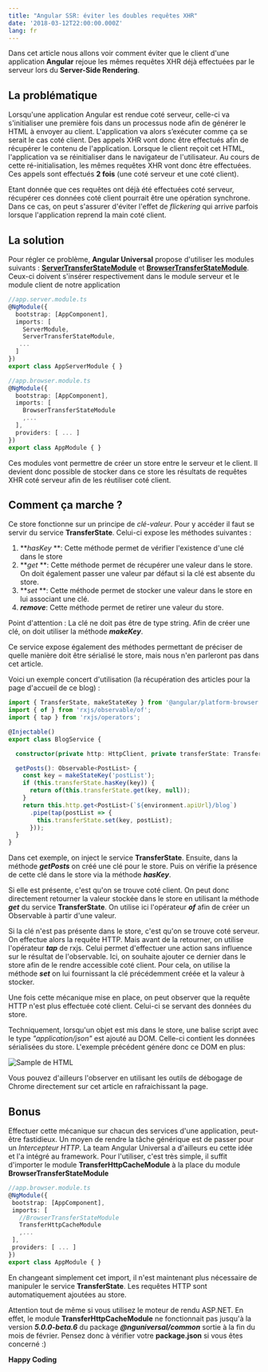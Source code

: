 ```yaml
---
title: "Angular SSR: éviter les doubles requêtes XHR"
date: '2018-03-12T22:00:00.000Z'
lang: fr
---
```

Dans cet article nous allons voir comment éviter que le client d'une application **Angular** rejoue les mêmes requêtes XHR déjà effectuées par le serveur lors du **Server-Side Rendering**.

La problématique
----------------------------

Lorsqu'une application Angular est rendue coté serveur, celle-ci va s'initialiser une première fois dans un processus node afin de générer le HTML à envoyer au client. L'application va alors s’exécuter comme ça se serait le cas coté client. Des appels XHR vont donc être effectués afin de récupérer le contenu de l'application. Lorsque le client reçoit cet HTML, l'application va se réinitialiser dans le navigateur de l'utilisateur. Au cours de cette  ré-initialisation, les mêmes requêtes XHR vont donc être effectuées. Ces appels sont effectués **2 fois** (une coté serveur et une coté client). 

Etant donnée que ces requêtes ont déjà été effectuées coté serveur, récupérer ces données coté client pourrait être une opération synchrone. Dans ce cas, on peut s'assurer d'éviter l'effet de *flickering* qui arrive parfois lorsque l'application reprend la main coté client.

La solution
-----------------

Pour régler ce problème, **Angular Universal** propose d'utiliser les modules suivants : [**ServerTransferStateModule**](https://angular.io/api/platform-server/ServerTransferStateModule) et [**BrowserTransferStateModule**](https://angular.io/api/platform-browser/BrowserTransferStateModule). Ceux-ci doivent s'insérer respectivement dans le module serveur et le module client de notre application

```typescript
//app.server.module.ts
@NgModule({
  bootstrap: [AppComponent],
  imports: [
    ServerModule,
    ServerTransferStateModule,
   ...
  ]
})
export class AppServerModule { }

//app.browser.module.ts
@NgModule({
  bootstrap: [AppComponent],
  imports: [
    BrowserTransferStateModule
    ,...
  ],
  providers: [ ... ]
})
export class AppModule { }
```


Ces modules vont permettre de créer un store entre le serveur et le client. Il devient donc possible de stocker dans ce store les résultats de requêtes XHR coté serveur afin de les réutiliser coté client. 

Comment ça marche ?
------------------------------------

Ce store fonctionne sur un principe de _clé-valeur_. Pour y accéder il faut se servir du service **TransferState**. Celui-ci expose les méthodes suivantes : 
 1. **_hasKey_ **:  Cette méthode permet de vérifier l'existence d'une clé dans le store
 2. **_get_ **: Cette méthode permet de récupérer une valeur dans le store. On doit également passer une valeur par défaut si la clé est absente du store.
 3. **_set_ **: Cette méthode permet de stocker une valeur dans le store en lui associant une clé.
 4. **_remove_**: Cette méthode permet de retirer une valeur du store.

Point d'attention : La clé ne doit pas être de type string. Afin de créer une clé, on doit utiliser la méthode **_makeKey_**.

Ce service expose également des méthodes permettant de préciser de quelle manière doit être sérialisé le store, mais nous n'en parleront pas dans cet article.

Voici un exemple concert d'utilisation (la récupération des articles pour la page d'accueil de ce blog) : 

```typescript
import { TransferState, makeStateKey } from '@angular/platform-browser';
import { of } from 'rxjs/observable/of';
import { tap } from 'rxjs/operators';

@Injectable()
export class BlogService {

  constructor(private http: HttpClient, private transferState: TransferState) { }

  getPosts(): Observable<PostList> {
    const key = makeStateKey('postList');
    if (this.transferState.hasKey(key)) {
      return of(this.transferState.get(key, null));
    }
    return this.http.get<PostList>(`${environment.apiUrl}/blog`)
      .pipe(tap(postList => {
        this.transferState.set(key, postList);
      }));
  }
}
```
Dans cet exemple, on inject le service **TransferState**. Ensuite, dans la méthode **_getPosts_** on créé une clé pour le store. Puis on vérifie la présence de cette clé dans le store via la méthode **_hasKey_**. 

Si elle est présente, c'est qu'on se trouve coté client. On peut donc directement retourner la valeur stockée dans le store en utilisant la méthode **_get_** du service **TransferState**. On utilise ici l'opérateur _**of**_ afin de créer un Observable à partir d'une valeur.

Si la clé n'est pas présente dans le store, c'est qu'on se trouve coté serveur. On effectue alors la requête HTTP. Mais avant de la retourner, on utilise l'opérateur _**tap**_ de rxjs. Celui permet d'effectuer une action sans influence sur le résultat de l'observable. Ici, on souhaite ajouter ce dernier dans le store afin de le rendre accessible coté client. Pour cela, on utilise la méthode **_set_** on lui fournissant la clé précédemment créée et la valeur à stocker.

Une fois cette mécanique mise en place, on peut observer que la requête HTTP n'est plus effectuée coté client. Celui-ci se servant des données du store.

Techniquement, lorsqu'un objet est mis dans le store, une balise script avec le type _"application/json"_ est ajouté au DOM. Celle-ci contient les données sérialisées du store. L'exemple précédent génére donc ce DOM en plus: 

![Sample de HTML](https://i.imgur.com/hOopvMI.png)

Vous pouvez d'ailleurs l'observer en utilisant les outils de débogage de Chrome directement sur cet article en rafraichissant la page.

Bonus
---------

Effectuer cette mécanique sur chacun des services d'une application, peut-être fastidieux. Un moyen de rendre la tâche générique est de passer pour un _Intercepteur HTTP_. La team Angular Universal a d'ailleurs eu cette idée et l'a intégré au framework. Pour l'utiliser, c'est très simple, il suffit d'importer le module **TransferHttpCacheModule** à la place du module **BrowserTransferStateModule**

 ```typescript
//app.browser.module.ts
@NgModule({
  bootstrap: [AppComponent],
  imports: [
    //BrowserTransferStateModule
    TransferHttpCacheModule
    ,...
  ],
  providers: [ ... ]
})
export class AppModule { }
```

En changeant simplement cet import, il n'est maintenant plus nécessaire de manipuler le service **TransferState**. Les requêtes HTTP sont automatiquement ajoutées au store. 

Attention tout de même si vous utilisez le moteur de rendu ASP.NET. En effet, le module **TransferHttpCacheModule** ne fonctionnait pas jusqu'à la version _**5.0.0-beta.6**_ du package _**@nguniversal/common**_ sortie à la fin du mois de février. Pensez donc à vérifier votre **package.json** si vous êtes concerné :)

**Happy Coding**
 